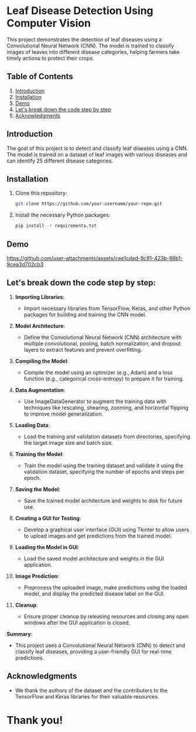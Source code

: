 # Leaf Disease Detection Using Computer Vision

This project demonstrates the detection of leaf diseases using a Convolutional Neural Network (CNN). The model is trained to classify images of leaves into different disease categories, helping farmers take timely actions to protect their crops.

## Table of Contents

1. [Introduction](#introduction)
2. [Installation](#installation)
3. [Demo](#demo)
4. [Let's break down the code step by step](#Let's-break-down-the-code-step-by-step)
5. [Acknowledgments](#acknowledgments)

## Introduction

The goal of this project is to detect and classify leaf diseases using a CNN. The model is trained on a dataset of leaf images with various diseases and can identify 25 different disease categories.

## Installation

1. Clone this repository:

    ```bash
    git clone https://github.com/your-username/your-repo.git
    ```

2. Install the necessary Python packages:

    ```bash
    pip install -r requirements.txt
    ```


## Demo

https://github.com/user-attachments/assets/cee1cdad-9c91-423b-98b1-9cea3d702cb3

## Let's break down the code step by step:

1. **Importing Libraries**:
    - Import necessary libraries from TensorFlow, Keras, and other Python packages for building and training the CNN model.

2. **Model Architecture**:
    - Define the Convolutional Neural Network (CNN) architecture with multiple convolutional, pooling, batch normalization, and dropout layers to extract features and prevent overfitting.

3. **Compiling the Model**:
    - Compile the model using an optimizer (e.g., Adam) and a loss function (e.g., categorical cross-entropy) to prepare it for training.

4. **Data Augmentation**:
    - Use ImageDataGenerator to augment the training data with techniques like rescaling, shearing, zooming, and horizontal flipping to improve model generalization.

5. **Loading Data**:
    - Load the training and validation datasets from directories, specifying the target image size and batch size.

6. **Training the Model**:
    - Train the model using the training dataset and validate it using the validation dataset, specifying the number of epochs and steps per epoch.

7. **Saving the Model**:
    - Save the trained model architecture and weights to disk for future use.

8. **Creating a GUI for Testing**:
    - Develop a graphical user interface (GUI) using Tkinter to allow users to upload images and get predictions from the trained model.

9. **Loading the Model in GUI**:
   - Load the saved model architecture and weights in the GUI application.

10. **Image Prediction**:
    - Preprocess the uploaded image, make predictions using the loaded model, and display the predicted disease label on the GUI.

11. **Cleanup**:
    - Ensure proper cleanup by releasing resources and closing any open windows after the GUI application is closed.

**Summary**:
    
- This project uses a Convolutional Neural Network (CNN) to detect and classify leaf diseases, providing a user-friendly GUI for real-time predictions.

## Acknowledgments

 - We thank the authors of the dataset and the contributors to the TensorFlow and Keras libraries for their valuable resources.

# Thank you!
